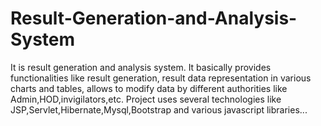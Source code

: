 # Result-Generation-and-Analysis-System
It is result generation and analysis system. It basically provides functionalities like result generation, result data representation
in various charts and tables, allows to modify data by different authorities like Admin,HOD,invigilators,etc. Project uses several technologies
like JSP,Servlet,Hibernate,Mysql,Bootstrap and various javascript libraries...
